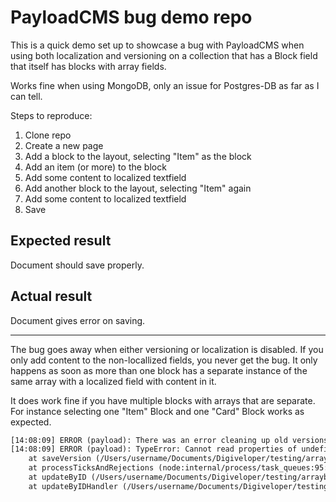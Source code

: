# PayloadCMS bug demo repo

This is a quick demo set up to showcase a bug with PayloadCMS when using both localization and versioning on a collection that has a Block field that itself has blocks with array fields.

Works fine when using MongoDB, only an issue for Postgres-DB as far as I can tell.

Steps to reproduce:

1. Clone repo
1. Create a new page
1. Add a block to the layout, selecting "Item" as the block
1. Add an item (or more) to the block
1. Add some content to localized textfield
1. Add another block to the layout, selecting "Item" again
1. Add some content to localized textfield
1. Save

## Expected result

Document should save properly.

## Actual result

Document gives error on saving.

---

The bug goes away when either versioning or localization is disabled. If you only add content to the non-locallized fields, you never get the bug. It only happens as soon as more than one block has a separate instance of the same array with a localized field with content in it.

It does work fine if you have multiple blocks with arrays that are separate. For instance selecting one "Item" Block and one "Card" Block works as expected.

```txt
[14:08:09] ERROR (payload): There was an error cleaning up old versions for the collection pages
[14:08:09] ERROR (payload): TypeError: Cannot read properties of undefined (reading 'version')
    at saveVersion (/Users/username/Documents/Digiveloper/testing/arrayblock/node_modules/payload/src/versions/saveVersion.ts:151:31)
    at processTicksAndRejections (node:internal/process/task_queues:95:5)
    at updateByID (/Users/username/Documents/Digiveloper/testing/arrayblock/node_modules/payload/src/collections/operations/updateByID.ts:280:16)
    at updateByIDHandler (/Users/username/Documents/Digiveloper/testing/arrayblock/node_modules/payload/src/collections/requestHandlers/updateByID.ts:36:17)
```
